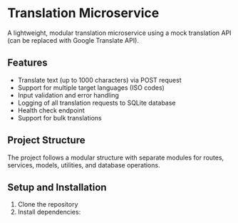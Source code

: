 # Translation Microservice

A lightweight, modular translation microservice using a mock translation API (can be replaced with Google Translate API).

## Features

- Translate text (up to 1000 characters) via POST request
- Support for multiple target languages (ISO codes)
- Input validation and error handling
- Logging of all translation requests to SQLite database
- Health check endpoint
- Support for bulk translations

## Project Structure

The project follows a modular structure with separate modules for routes, services, models, utilities, and database operations.

## Setup and Installation

1. Clone the repository
2. Install dependencies:
